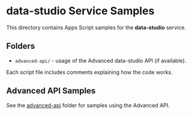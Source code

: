 # data-studio Service Samples

This directory contains Apps Script samples for the **data-studio** service.

## Folders

- `advanced-api/` - usage of the Advanced data-studio API (if available).

Each script file includes comments explaining how the code works.

## Advanced API Samples

See the [advanced-api](advanced-api/) folder for samples using the Advanced API.
